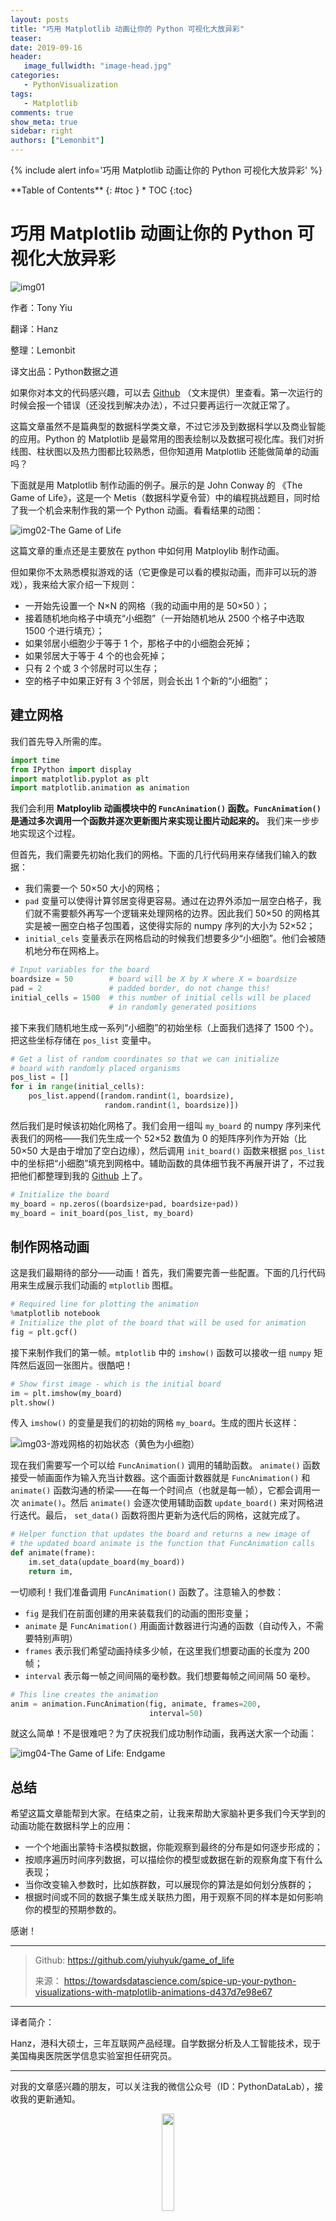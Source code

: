```yaml
---
layout: posts
title: "巧用 Matplotlib 动画让你的 Python 可视化大放异彩"
teaser:
date: 2019-09-16
header:
   image_fullwidth: "image-head.jpg"
categories:
   - PythonVisualization
tags:    
   - Matplotlib    
comments: true
show_meta: true
sidebar: right
authors: ["Lemonbit"]
---
```


{% include alert info='巧用 Matplotlib 动画让你的 Python 可视化大放异彩' %}

<div class="panel radius" markdown="1">
**Table of Contents**
{: #toc }
*  TOC
{:toc}
</div>

# 巧用 Matplotlib 动画让你的 Python 可视化大放异彩

![img01](/images/posts/2019-09-16-Matplotlib-animation/01.jpeg)

作者：Tony Yiu

翻译：Hanz

整理：Lemonbit

译文出品：Python数据之道

如果你对本文的代码感兴趣，可以去 [Github](https://github.com/yiuhyuk/game_of_life) （文末提供）里查看。第一次运行的时候会报一个错误（还没找到解决办法），不过只要再运行一次就正常了。

这篇文章虽然不是篇典型的数据科学类文章，不过它涉及到数据科学以及商业智能的应用。Python 的 Matplotlib 是最常用的图表绘制以及数据可视化库。我们对折线图、柱状图以及热力图都比较熟悉，但你知道用 Matplotlib 还能做简单的动画吗？

下面就是用 Matplotlib 制作动画的例子。展示的是 John Conway 的 《The Game of Life》，这是一个 Metis（数据科学夏令营）中的编程挑战题目，同时给了我一个机会来制作我的第一个 Python 动画。看看结果的动图：

![img02-The Game of Life](/images/posts/2019-09-16-Matplotlib-animation/02-optimize.gif)

这篇文章的重点还是主要放在 python 中如何用 Matploylib 制作动画。

但如果你不太熟悉模拟游戏的话（它更像是可以看的模拟动画，而非可以玩的游戏），我来给大家介绍一下规则：

- 一开始先设置一个 N×N 的网格（我的动画中用的是 50×50 ）；
- 接着随机地向格子中填充“小细胞”（一开始随机地从 2500 个格子中选取 1500 个进行填充）；
- 如果邻居小细胞少于等于 1 个，那格子中的小细胞会死掉；
- 如果邻居大于等于 4 个的也会死掉；
- 只有 2 个或 3 个邻居时可以生存；
- 空的格子中如果正好有 3 个邻居，则会长出 1 个新的“小细胞”；

## 建立网格

我们首先导入所需的库。

```python
import time
from IPython import display
import matplotlib.pyplot as plt
import matplotlib.animation as animation
```

我们会利用 **Matploylib 动画模块中的 `FuncAnimation()` 函数。`FuncAnimation()`是通过多次调用一个函数并逐次更新图片来实现让图片动起来的。** 我们来一步步地实现这个过程。

但首先，我们需要先初始化我们的网格。下面的几行代码用来存储我们输入的数据：

- 我们需要一个 50×50 大小的网格；
- `pad` 变量可以使得计算邻居变得更容易。通过在边界外添加一层空白格子，我们就不需要额外再写一个逻辑来处理网格的边界。因此我们 50×50 的网格其实是被一圈空白格子包围着，这使得实际的 numpy 序列的大小为 52×52；
- `initial_cels` 变量表示在网格启动的时候我们想要多少“小细胞”。他们会被随机地分布在网格上。

```python
# Input variables for the board
boardsize = 50        # board will be X by X where X = boardsize
pad = 2               # padded border, do not change this!
initial_cells = 1500  # this number of initial cells will be placed 
                      # in randomly generated positions
```

接下来我们随机地生成一系列“小细胞”的初始坐标（上面我们选择了 1500 个）。把这些坐标存储在 `pos_list` 变量中。

```python
# Get a list of random coordinates so that we can initialize
# board with randomly placed organisms
pos_list = []
for i in range(initial_cells):
    pos_list.append([random.randint(1, boardsize), 
                     random.randint(1, boardsize)])
```

然后我们是时候该初始化网格了。我们会用一组叫 `my_board` 的 numpy 序列来代表我们的网格——我们先生成一个 52×52 数值为 0 的矩阵序列作为开始（比 50×50 大是由于增加了空白边缘），然后调用 `init_board()` 函数来根据 `pos_list` 中的坐标把“小细胞”填充到网格中。辅助函数的具体细节我不再展开讲了，不过我把他们都整理到我的 [Github](https://github.com/yiuhyuk/game_of_life) 上了。

```python
# Initialize the board
my_board = np.zeros((boardsize+pad, boardsize+pad))
my_board = init_board(pos_list, my_board)
```

## 制作网格动画

这是我们最期待的部分——动画！首先，我们需要完善一些配置。下面的几行代码用来生成展示我们动画的 `mtplotlib` 图框。

```python
# Required line for plotting the animation
%matplotlib notebook
# Initialize the plot of the board that will be used for animation
fig = plt.gcf()
```

接下来制作我们的第一帧。`mtplotlib` 中的 `imshow()` 函数可以接收一组 `numpy` 矩阵然后返回一张图片。很酷吧！

```python
# Show first image - which is the initial board
im = plt.imshow(my_board)
plt.show()
```

传入 `imshow()` 的变量是我们的初始的网格 `my_board`。生成的图片长这样：

![img03-游戏网格的初始状态（黄色为小细胞）](/images/posts/2019-09-16-Matplotlib-animation/03.png)

现在我们需要写一个可以给 `FuncAnimation()` 调用的辅助函数。 `animate()` 函数接受一帧画面作为输入充当计数器。这个画面计数器就是 `FuncAnimation()` 和 `animate()` 函数沟通的桥梁——在每一个时间点（也就是每一帧），它都会调用一次 `animate()`。然后 `animate()` 会逐次使用辅助函数 `update_board()` 来对网格进行迭代。最后， `set_data()` 函数将图片更新为迭代后的网格，这就完成了。

```python
# Helper function that updates the board and returns a new image of
# the updated board animate is the function that FuncAnimation calls
def animate(frame):
    im.set_data(update_board(my_board))
    return im,
```

一切顺利！我们准备调用 `FuncAnimation()` 函数了。注意输入的参数：

- `fig` 是我们在前面创建的用来装载我们的动画的图形变量；
- `animate` 是 `FuncAnimation()` 用画面计数器进行沟通的函数（自动传入，不需要特别声明）
- `frames` 表示我们希望动画持续多少帧，在这里我们想要动画的长度为 200 帧；
- `interval` 表示每一帧之间间隔的毫秒数。我们想要每帧之间间隔 50 毫秒。

```python
# This line creates the animation
anim = animation.FuncAnimation(fig, animate, frames=200, 
                               interval=50)
```

就这么简单！不是很难吧？为了庆祝我们成功制作动画，我再送大家一个动画：

![img04-The Game of Life: Endgame](/images/posts/2019-09-16-Matplotlib-animation/04.gif)

## 总结

希望这篇文章能帮到大家。在结束之前，让我来帮助大家脑补更多我们今天学到的动画功能在数据科学上的应用：

- 一个个地画出蒙特卡洛模拟数据，你能观察到最终的分布是如何逐步形成的；
- 按顺序遍历时间序列数据，可以描绘你的模型或数据在新的观察角度下有什么表现；
- 当你改变输入参数时，比如族群数，可以展现你的算法是如何划分族群的；
- 根据时间或不同的数据子集生成关联热力图，用于观察不同的样本是如何影响你的模型的预期参数的。

感谢！

---

> Github: https://github.com/yiuhyuk/game_of_life
>
>来源： https://towardsdatascience.com/spice-up-your-python-visualizations-with-matplotlib-animations-d437d7e98e67

---

译者简介：

Hanz，港科大硕士，三年互联网产品经理。自学数据分析及人工智能技术，现于美国梅奥医院医学信息实验室担任研究员。

---

对我的文章感兴趣的朋友，可以关注我的微信公众号（ID：PythonDataLab），接收我的更新通知。

<div align="center">
    <img src="/images/qrcode.jpg" width="20%">
</div>
